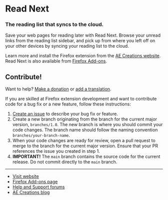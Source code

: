# Read Next
### The reading list that syncs to the cloud.

Save your web pages for reading later with Read Next.  Browse your unread links from the reading list sidebar, and pick up from where you left off on your other devices by syncing your reading list to the cloud.

Learn more and install the Firefox extension from the [AE Creations website](https://aecreations.io/readnext/index.php).  Read Next is also available from [Firefox Add-ons](https://addons.mozilla.org/firefox/addon/readnext/).

## Contribute!

Want to help?  [Make a donation](https://liberapay.com/aecreations/) or [add a translation](https://crowdin.com/project/readnext).

If you are skilled at Firefox extension development and want to contribute code for a bug fix or a new feature, follow these instructions:

1. [Create an issue](https://github.com/aecreations/readnext/issues/new) to describe your bug fix or feature.
2. Create a new branch originating from the branch for the current major version, `branches/1.0`.  The new branch is where you should commit your code changes.  The branch name should follow the naming convention `branches/your-branch-name`.
3. When your code changes are ready for review, open a pull request to merge to the branch for the current major version.  Ensure that your PR references the issue you created in step 1.
4. **IMPORTANT!**  The `main` branch contains the source code for the current release.  Do not commit directly to the `main` branch.


---

* [Visit website](https://aecreations.io/readnext/index.php)
* [Firefox Add-ons page](https://addons.mozilla.org/firefox/addon/readnext/)
* [Help and Support forums](https://aecreations.io/forums)
* [AE Creations blog](https://aecreations.blogspot.com/)
